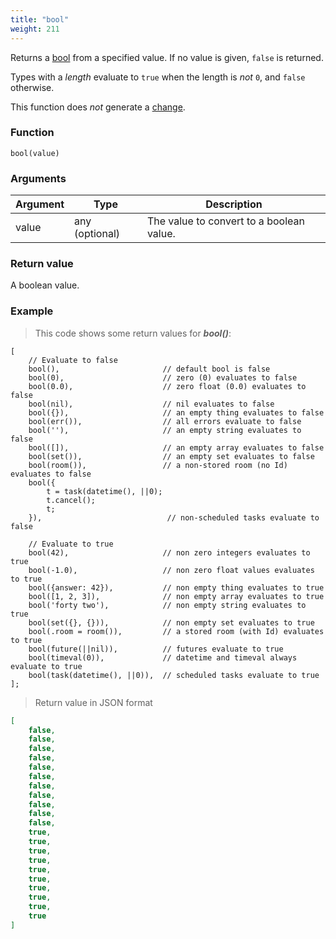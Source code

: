 ```yaml
---
title: "bool"
weight: 211
---
```


Returns a [bool](../../data-types/bool) from a specified value.
If no value is given, `false` is returned.

Types with a *length* evaluate to `true` when the length is *not* `0`, and `false` otherwise.

This function does *not* generate a [change](../../overview/changes).

### Function

`bool(value)`

### Arguments

Argument | Type | Description
-------- | ---- | -----------
value | any (optional) | The value to convert to a boolean value.

### Return value

A boolean value.

### Example

> This code shows some return values for ***bool()***:

```thingsdb,json_response
[
    // Evaluate to false
    bool(),                       // default bool is false
    bool(0),                      // zero (0) evaluates to false
    bool(0.0),                    // zero float (0.0) evaluates to false
    bool(nil),                    // nil evaluates to false
    bool({}),                     // an empty thing evaluates to false
    bool(err()),                  // all errors evaluate to false
    bool(''),                     // an empty string evaluates to false
    bool([]),                     // an empty array evaluates to false
    bool(set()),                  // an empty set evaluates to false
    bool(room()),                 // a non-stored room (no Id) evaluates to false
    bool({
        t = task(datetime(), ||0);
        t.cancel();
        t;
    }),                            // non-scheduled tasks evaluate to false

    // Evaluate to true
    bool(42),                     // non zero integers evaluates to true
    bool(-1.0),                   // non zero float values evaluates to true
    bool({answer: 42}),           // non empty thing evaluates to true
    bool([1, 2, 3]),              // non empty array evaluates to true
    bool('forty two'),            // non empty string evaluates to true
    bool(set({}, {})),            // non empty set evaluates to true
    bool(.room = room()),         // a stored room (with Id) evaluates to true
    bool(future(||nil)),          // futures evaluate to true
    bool(timeval(0)),             // datetime and timeval always evaluate to true
    bool(task(datetime(), ||0)),  // scheduled tasks evaluate to true
];
```

> Return value in JSON format

```json
[
    false,
    false,
    false,
    false,
    false,
    false,
    false,
    false,
    false,
    false,
    false,
    true,
    true,
    true,
    true,
    true,
    true,
    true,
    true,
    true,
    true
]
```
